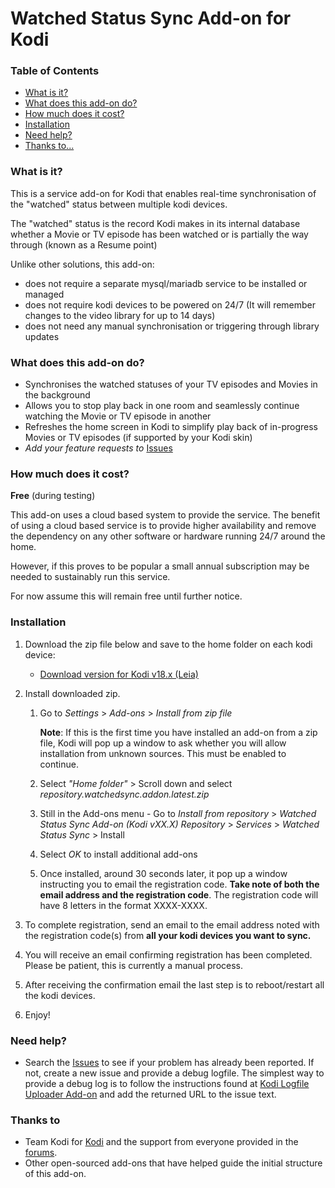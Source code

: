 # Watched Status Sync Add-on for Kodi

### Table of Contents
* [What is it?](#what-is-it)
* [What does this add-on do?](#what-does-this-addon-do)
* [How much does it cost?](#how-much-does-it-cost)
* [Installation](#installation)
* [Need help?](#need-help)
* [Thanks to...](#thanks-to)

### What is it?
This is a service add-on for Kodi that enables real-time  synchronisation of the "watched" status between multiple kodi devices.

The "watched" status is the record Kodi makes in its internal database whether a Movie or TV episode has been watched or is partially the way through (known as a Resume point)

Unlike other solutions, this add-on:
* does not require a separate mysql/mariadb service to be installed or managed
* does not require kodi devices to be powered on 24/7 (It will remember changes to the video library for up to 14 days)
* does not need any manual synchronisation or triggering through library updates

### What does this add-on do?
* Synchronises the watched statuses of your TV episodes and Movies in the background
* Allows you to stop play back in one room and seamlessly continue watching the Movie or TV episode in another
* Refreshes the home screen in Kodi to simplify play back of in-progress Movies or TV episodes (if supported by your Kodi skin)
* *Add your feature requests to* [Issues](/watchedsyncforkodi/service.watchedsync/issues)

### How much does it cost?
**Free** (during testing)

This add-on uses a cloud based system to provide the service. The benefit of using a cloud based service is to provide higher availability and remove the dependency on any other software or hardware running 24/7 around the home.

However, if this proves to be popular a small annual subscription may be needed to sustainably run this service.

For now assume this will remain free until further notice.

### Installation
1. Download the zip file below and save to the home folder on each kodi device:

	* [Download version for Kodi v18.x (Leia)](https://raw.githubusercontent.com/watchedsyncforkodi/repository.watchedsync.addon/kodi-v18/repository.watchedsync.addon.latest.zip)

2. Install downloaded zip.

	1. Go to *Settings* > *Add-ons* > *Install from zip file* 
	
        **Note**: If this is the first time you have installed an add-on from a zip file, Kodi will pop up a window to ask whether you will allow installation from unknown sources. This must be enabled to continue.

	2. Select *"Home folder"* > Scroll down and select *repository.watchedsync.addon.latest.zip*

	3. Still in the Add-ons menu - Go to *Install from repository* > *Watched Status Sync Add-on (Kodi vXX.X) Repository* > *Services* > *Watched Status Sync* > Install

	4. Select *OK* to install additional add-ons
	
	5. Once installed, around 30 seconds later, it pop up a window instructing you to email the registration code. **Take note of both the email address and the registration code**. The registration code will have 8 letters in the format XXXX-XXXX.

3. To complete registration, send an email to the email address noted with the registration code(s) from **all your kodi devices you want to sync.**
   
4. You will receive an email confirming registration has been completed. Please be patient, this is currently a manual process.
   
5. After receiving the confirmation email the last step is to reboot/restart all the kodi devices.
   
6. Enjoy!

### Need help?

* Search the [Issues](/watchedsyncforkodi/service.watchedsync/issues) to see if your problem has already been reported. If not, create a new issue and provide a debug logfile. The simplest way to provide a debug log is to follow the instructions found at [Kodi Logfile Uploader Add-on](https://kodi.wiki/view/Log_file/Easy) and add the returned URL to the issue text.

### Thanks to
* Team Kodi for [Kodi](https://kodi.tv/) and the support from everyone provided in the [forums](https://forum.kodi.tv/).
* Other open-sourced add-ons that have helped guide the initial structure of this add-on.

